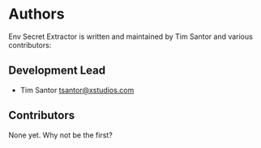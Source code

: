 # Authors

Env Secret Extractor is written and maintained by Tim Santor and various contributors:

## Development Lead

- Tim Santor <tsantor@xstudios.com>

## Contributors

None yet. Why not be the first?
